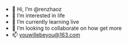 - 👋 Hi, I’m @renzhaoz
- 👀 I’m interested in life
- 🌱 I’m currently learning live
- 💞️ I’m looking to collaborate on how get more 
- 📫 youwillebeyou@163.com
